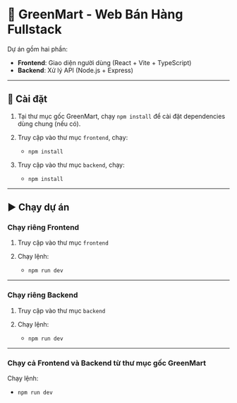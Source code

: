 # 🛒 GreenMart - Web Bán Hàng Fullstack

Dự án gồm hai phần:

- **Frontend**: Giao diện người dùng (React + Vite + TypeScript)
- **Backend**: Xử lý API (Node.js + Express)

---

## 🔧 Cài đặt

1. Tại thư mục gốc GreenMart, chạy `npm install` để cài đặt dependencies dùng chung (nếu có).

2. Truy cập vào thư mục `frontend`, chạy:

   - `npm install`

3. Truy cập vào thư mục `backend`, chạy:

   - `npm install`

---

## ▶️ Chạy dự án

### Chạy riêng **Frontend**

1. Truy cập vào thư mục `frontend`

2. Chạy lệnh:

   - `npm run dev`

---

### Chạy riêng **Backend**

1. Truy cập vào thư mục `backend`

2. Chạy lệnh:

   - `npm run dev`

---

### Chạy cả **Frontend và Backend** từ thư mục gốc GreenMart

Chạy lệnh:

- `npm run dev`